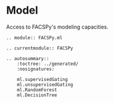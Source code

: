 # Model

Access to FACSPy's modeling capacities.

```{eval-rst}
.. module:: FACSPy.ml
```

```{eval-rst}
.. currentmodule:: FACSPy
```

```{eval-rst}
.. autosummary::
    :toctree: ../generated/
    :nosignatures:

    ml.supervisedGating
    ml.unsupervisedGating
    ml.RandomForest
    ml.DecisionTree
```